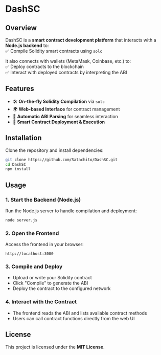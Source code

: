 # DashSC  

## Overview  
DashSC is a **smart contract development platform** that interacts with a **Node.js backend** to:  
✅ Compile Solidity smart contracts using `solc`  

It also connects with wallets (MetaMask, Coinbase, etc.) to:  
✅ Deploy contracts to the blockchain  
✅ Interact with deployed contracts by interpreting the ABI  

## Features  
- 🛠 **On-the-fly Solidity Compilation** via `solc`  
- 🌍 **Web-based Interface** for contract management  
- 🔗 **Automatic ABI Parsing** for seamless interaction  
- 🚀 **Smart Contract Deployment & Execution**  

## Installation  

Clone the repository and install dependencies:  

```sh
git clone https://github.com/Satachito/DashSC.git
cd DashSC
npm install
```

## Usage  

### 1. Start the Backend (Node.js)  
Run the Node.js server to handle compilation and deployment:  

```sh
node server.js
```

### 2. Open the Frontend  
Access the frontend in your browser:  

```
http://localhost:3000
```

### 3. Compile and Deploy  
- Upload or write your Solidity contract  
- Click "Compile" to generate the ABI  
- Deploy the contract to the configured network  

### 4. Interact with the Contract  
- The frontend reads the ABI and lists available contract methods  
- Users can call contract functions directly from the web UI  

## License  
This project is licensed under the **MIT License**.  

